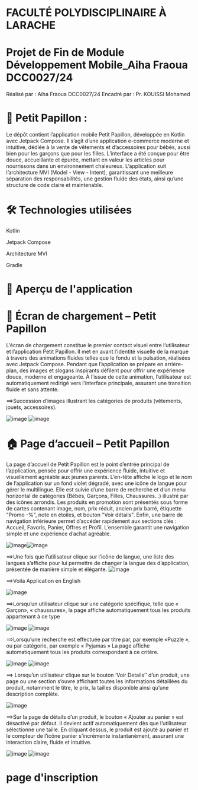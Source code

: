 # FACULTÉ POLYDISCIPLINAIRE À LARACHE
# Projet de Fin de Module Développement Mobile_Aiha Fraoua DCC0027/24
Réalisé par : Aiha Fraoua DCC0027/24
Encadré par : Pr. KOUISSI Mohamed

# 🦋 Petit Papillon :
Le dépôt contient l’application mobile Petit Papillon, développée en Kotlin avec Jetpack Compose. Il s’agit d’une application e-commerce moderne et intuitive, dédiée à la vente de vêtements et d’accessoires pour bébés, aussi bien pour les garçons que pour les filles.
L’interface a été conçue pour être douce, accueillante et épurée, mettant en valeur les articles pour nourrissons dans un environnement chaleureux.
L’application suit l’architecture MVI (Model - View - Intent), garantissant une meilleure séparation des responsabilités, une gestion fluide des états, ainsi qu’une structure de code claire et maintenable.

# 🛠️  Technologies utilisées
Kotlin

Jetpack Compose

Architecture MVI

Gradle
# 📸 Aperçu de l'application
# 📱 Écran de chargement – Petit Papillon
L’écran de chargement constitue le premier contact visuel entre l’utilisateur et l’application Petit Papillon. Il met en avant l’identité visuelle de la marque à travers des animations fluides telles que le fondu et la pulsation, réalisées avec Jetpack Compose.
Pendant que l’application se prépare en arrière-plan, des images et slogans inspirants défilent pour offrir une expérience douce, moderne et engageante.
À l’issue de cette animation, l’utilisateur est automatiquement redirigé vers l’interface principale, assurant une transition fluide et sans attente.

 ==>Succession d’images illustrant les catégories de produits (vêtements, jouets, accessoires).

![image](https://github.com/user-attachments/assets/7c6a7561-296f-4f49-b372-7034ab13d42d) ![image](https://github.com/user-attachments/assets/5d40bce1-c570-456a-ad73-28e7895e473f)

# 🏠 Page d’accueil – Petit Papillon

La page d’accueil de Petit Papillon est le point d’entrée principal de l’application, pensée pour offrir une expérience fluide, intuitive et visuellement agréable aux jeunes parents.
L’en-tête affiche le logo et le nom de l’application sur un fond violet dégradé, avec une icône de langue pour gérer le multilingue.
Elle est suivie d’une barre de recherche et d’un menu horizontal de catégories (Bébés, Garçons, Filles, Chaussures…) illustré par des icônes arrondis.
Les produits en promotion sont présentés sous forme de cartes contenant image, nom, prix réduit, ancien prix barré, étiquette "Promo -%", note en étoiles, et bouton "Voir détails".
Enfin, une barre de navigation inférieure permet d’accéder rapidement aux sections clés : Accueil, Favoris, Panier, Offres et Profil.
L’ensemble garantit une navigation simple et une expérience d’achat agréable.

![image](https://github.com/user-attachments/assets/31fef41f-f455-4453-8072-09267c88361e)![image](https://github.com/user-attachments/assets/852533ac-a8a0-45c1-80ab-3c31d2855485)

 ==>Une fois que l’utilisateur clique sur l’icône de langue, une liste des langues s’affiche pour lui permettre de changer la langue des d’application, présentée de manière simple et élégante.
 ![image](https://github.com/user-attachments/assets/1e1836c4-814e-4ef8-ae7e-bb53644ef81a)
 
 ==>Voila Application en English
 
 ![image](https://github.com/user-attachments/assets/4c9ac8c8-7405-48b2-9440-05c3e5e4ce8d)
 
 ==>Lorsqu’un utilisateur clique sur une catégorie spécifique, telle que « Garçon», « chaussures», la page affiche automatiquement tous les produits appartenant à ce type
 
 ![image](https://github.com/user-attachments/assets/9d74e002-b26a-4d2d-b310-745e4ab6f098) ![image](https://github.com/user-attachments/assets/4c6bfa73-2a2e-4baf-82c5-a2f03a14bfa5)
 
==>Lorsqu’une recherche est effectuée par titre par, par exemple «Puzzle », ou par catégorie, par exemple « Pyjamas »
La page affiche automatiquement tous les produits correspondant à ce critère.

 ![image](https://github.com/user-attachments/assets/e7119140-2988-4d46-8aa6-cc05da6a5c4a) ![image](https://github.com/user-attachments/assets/1aca77f0-dd35-449a-a0ce-3299d7932577)

==>	Lorsqu’un utilisateur clique sur le bouton ‘Voir Details’’ d’un produit, une page ou une section s’ouvre affichant toutes les informations détaillées du produit, notamment le titre, le prix, la tailles disponible ainsi qu’une description complète.

![image](https://github.com/user-attachments/assets/d77ba792-bb3f-4d63-8f19-4714d6fdd322)

==>Sur la page de détails d’un produit, le bouton « Ajouter au panier » est désactivé par défaut. Il devient actif automatiquement dès que l’utilisateur sélectionne une taille.
En cliquant dessus, le produit est ajouté au panier et le compteur de l’icône panier s’incrémente instantanément, assurant une interaction claire, fluide et intuitive.

![image](https://github.com/user-attachments/assets/3ef7a78a-1ec8-4bf4-bdcd-c6ad3364b2b7) ![image](https://github.com/user-attachments/assets/fc49ccf3-e9ec-4620-aee0-6eca2d6c64e7)



# page d'inscription




